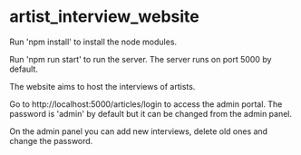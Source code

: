 # artist_interview_website

Run 'npm install' to install the node modules.

Run 'npm run start' to run the server. The server runs on port 5000 by default.

The website aims to host the interviews of artists. 


Go to http://localhost:5000/articles/login to access the admin portal. The password is 'admin' by default but it can be changed from the admin panel.

On the admin panel you can add new interviews, delete old ones and change the password.